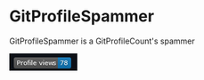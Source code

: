 # GitProfileSpammer
GitProfileSpammer is a GitProfileCount's spammer

![Photo](https://github.com/Lunixizm/GitProfileSpammer/blob/main/Ekran%20Al%C4%B1nt%C4%B1s%C4%B1.PNG)
